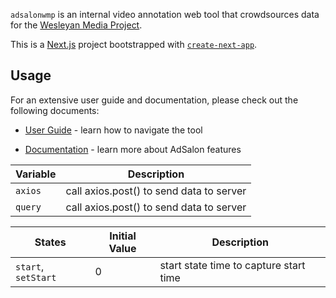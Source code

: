 `adsalonwmp` is an internal video annotation web tool that crowdsources data for the [Wesleyan Media Project](https://mediaproject.wesleyan.edu/).

This is a [Next.js](https://nextjs.org/) project bootstrapped with [`create-next-app`](https://github.com/vercel/next.js/tree/canary/packages/create-next-app).



## Usage

For an extensive user guide and documentation, please check out the following documents:

- [User Guide](https://docs.google.com/document/d/1N5uHkGX4boBQyj82vzMRa_v3SJmHPs_KBj1AEabEao0/edit?usp=sharing) - learn how to navigate the tool

- [Documentation](https://docs.google.com/document/d/1z_uooKfthy-TI4LMEwd2Sj5CkCwCkRZJSUHF08o2_3E/edit?usp=sharing) - learn more about AdSalon features


Variable | Description
--- | --- 
`axios` | call axios.post() to send data to server
`query` | call axios.post() to send data to server



States | Initial Value | Description
--- | --- | --- 
`start`, `setStart` | 0 | start state time to capture start time

